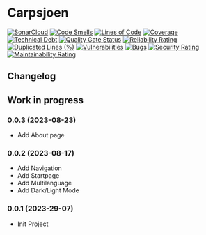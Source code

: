 # Carpsjoen
[![SonarCloud](https://sonarcloud.io/images/project_badges/sonarcloud-orange.svg)](https://sonarcloud.io/summary/new_code?id=TomasiDeveloping_Carpsjoen)
[![Code Smells](https://sonarcloud.io/api/project_badges/measure?project=TomasiDeveloping_Carpsjoen&metric=code_smells)](https://sonarcloud.io/summary/new_code?id=TomasiDeveloping_Carpsjoen)
[![Lines of Code](https://sonarcloud.io/api/project_badges/measure?project=TomasiDeveloping_Carpsjoen&metric=ncloc)](https://sonarcloud.io/summary/new_code?id=TomasiDeveloping_Carpsjoen)
[![Coverage](https://sonarcloud.io/api/project_badges/measure?project=TomasiDeveloping_Carpsjoen&metric=coverage)](https://sonarcloud.io/summary/new_code?id=TomasiDeveloping_Carpsjoen)
[![Technical Debt](https://sonarcloud.io/api/project_badges/measure?project=TomasiDeveloping_Carpsjoen&metric=sqale_index)](https://sonarcloud.io/summary/new_code?id=TomasiDeveloping_Carpsjoen)
[![Quality Gate Status](https://sonarcloud.io/api/project_badges/measure?project=TomasiDeveloping_Carpsjoen&metric=alert_status)](https://sonarcloud.io/summary/new_code?id=TomasiDeveloping_Carpsjoen)
[![Reliability Rating](https://sonarcloud.io/api/project_badges/measure?project=TomasiDeveloping_Carpsjoen&metric=reliability_rating)](https://sonarcloud.io/summary/new_code?id=TomasiDeveloping_Carpsjoen)
[![Duplicated Lines (%)](https://sonarcloud.io/api/project_badges/measure?project=TomasiDeveloping_Carpsjoen&metric=duplicated_lines_density)](https://sonarcloud.io/summary/new_code?id=TomasiDeveloping_Carpsjoen)
[![Vulnerabilities](https://sonarcloud.io/api/project_badges/measure?project=TomasiDeveloping_Carpsjoen&metric=vulnerabilities)](https://sonarcloud.io/summary/new_code?id=TomasiDeveloping_Carpsjoen)
[![Bugs](https://sonarcloud.io/api/project_badges/measure?project=TomasiDeveloping_Carpsjoen&metric=bugs)](https://sonarcloud.io/summary/new_code?id=TomasiDeveloping_Carpsjoen)
[![Security Rating](https://sonarcloud.io/api/project_badges/measure?project=TomasiDeveloping_Carpsjoen&metric=security_rating)](https://sonarcloud.io/summary/new_code?id=TomasiDeveloping_Carpsjoen)
[![Maintainability Rating](https://sonarcloud.io/api/project_badges/measure?project=TomasiDeveloping_Carpsjoen&metric=sqale_rating)](https://sonarcloud.io/summary/new_code?id=TomasiDeveloping_Carpsjoen)
## Changelog
## Work in progress
### 0.0.3 (2023-08-23)
- Add About page
### 0.0.2 (2023-08-17)
- Add Navigation
- Add Startpage
- Add Multilanguage
- Add Dark/Light Mode
### 0.0.1 (2023-29-07)
- Init Project
